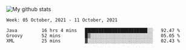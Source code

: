 ![My github stats](https://github-readme-stats.vercel.app/api?username=romvoid95&theme=gruvbox&include_all_commits=true&show_icons=true")

<!--START_SECTION:waka-->
```text
Week: 05 October, 2021 - 11 October, 2021

Java         16 hrs 4 mins   ███████████████████████░░   92.47 % 
Groovy       52 mins         █▒░░░░░░░░░░░░░░░░░░░░░░░   05.05 % 
XML          25 mins         ▓░░░░░░░░░░░░░░░░░░░░░░░░   02.43 % 
```
<!--END_SECTION:waka-->
